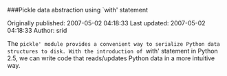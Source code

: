###Pickle data abstraction using `with' statement

Originally published: 2007-05-02 04:18:33
Last updated: 2007-05-02 04:18:33
Author: srid 

The `pickle' module provides a convenient way to serialize Python data structures to disk. With the introduction of `with' statement in Python 2.5, we can write code that reads/updates Python data in a more intuitive way.